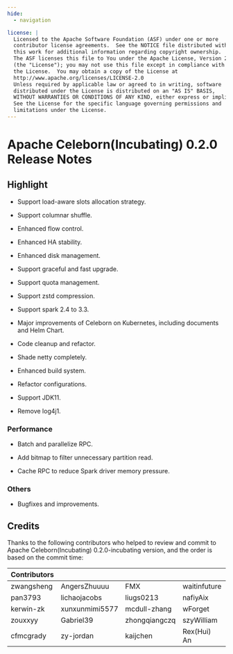 ```yaml
---
hide:
  - navigation

license: |
  Licensed to the Apache Software Foundation (ASF) under one or more
  contributor license agreements.  See the NOTICE file distributed with
  this work for additional information regarding copyright ownership.
  The ASF licenses this file to You under the Apache License, Version 2.0
  (the "License"); you may not use this file except in compliance with
  the License.  You may obtain a copy of the License at
  http://www.apache.org/licenses/LICENSE-2.0
  Unless required by applicable law or agreed to in writing, software
  distributed under the License is distributed on an "AS IS" BASIS,
  WITHOUT WARRANTIES OR CONDITIONS OF ANY KIND, either express or implied.
  See the License for the specific language governing permissions and
  limitations under the License.
---
```


# Apache Celeborn(Incubating) 0.2.0 Release Notes

## Highlight

- Support load-aware slots allocation strategy.

- Support columnar shuffle.

- Enhanced flow control.

- Enhanced HA stability.

- Enhanced disk management.

- Support graceful and fast upgrade.

- Support quota management.

- Support zstd compression.

- Support spark 2.4 to 3.3.

- Major improvements of Celeborn on Kubernetes, including documents and Helm Chart.

- Code cleanup and refactor.

- Shade netty completely.

- Enhanced build system.

- Refactor configurations.

- Support JDK11.

- Remove log4j1.

### Performance

- Batch and parallelize RPC.

- Add bitmap to filter unnecessary partition read.

- Cache RPC to reduce Spark driver memory pressure.

### Others

- Bugfixes and improvements.

## Credits

Thanks to the following contributors who helped to review and commit to Apache Celeborn(Incubating)
0.2.0-incubating version, and the order is based on the commit time:

| Contributors |                |               |              |            |           |
|------------|----------------|---------------|--------------|------------|-----------|
| zwangsheng | AngersZhuuuu   | FMX           | waitinfuture | dxheming   | haiming   |
| pan3793    | lichaojacobs   | liugs0213     | nafiyAix     | fanyilun   | 942011334 |
| kerwin-zk  | xunxunmimi5577 | mcdull-zhang  | wForget      | RexXiong   | leesf     |
| zouxxyy    | Gabriel39      | zhongqiangczq | szyWilliam   | boneanxs   | jxysoft   |
| cfmcgrady  | zy-jordan      | kaijchen      | Rex(Hui) An  | jiaoqingbo |           |
